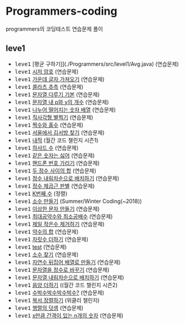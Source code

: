 # Programmers-coding
programmers의 코딩테스트 연습문제 풀이<br>

## leve1

- <kbd>leve1</kbd> [평균 구하기]](./Programmers/src/level1/Avg.java) (연습문제)
- <kbd>leve1</kbd> [시저 암호](./Programmers/src/level1/Caeser.java) (연습문제)
- <kbd>leve1</kbd> [가운데 글자 가져오기](./Programmers/src/level1/CenterString.java) (연습문제)
- <kbd>leve1</kbd> [콜라츠 추측](./Programmers/src/level1/Collatz.java) (연습문제)
- <kbd>leve1</kbd> [문자열 다루기 기본](./Programmers/src/level1/ControlString.java) (연습문제)
- <kbd>leve1</kbd> [문자열 내 p와 y의 개수](./Programmers/src/level1/ControlString.java) (연습문제)
- <kbd>leve1</kbd> [나누어 떨어지는 숫자 배열](./Programmers/src/level1/DivideNumberArray.java) (연습문제)
- <kbd>leve1</kbd> [직사각형 별찍기](./Programmers/src/level1/DrawStar.java) (연습문제)
- <kbd>leve1</kbd> [짝수와 홀수](./Programmers/src/level1/EvenOdd.java) (연습문제)
- <kbd>leve1</kbd> [서울에서 김서방 찾기](./Programmers/src/level1/FindKim.java) (연습문제)
- <kbd>leve1</kbd> [내적](./Programmers/src/level1/FromOneToN.java) (월간 코드 챌린지 시즌1)
- <kbd>leve1</kbd> [하샤드 수](./Programmers/src/level1/Hashad.java) (연습문제)
- <kbd>leve1</kbd> [같은 숫자는 싫어](./Programmers/src/level1/HateSameNumber.java) (연습문제)
- <kbd>leve1</kbd> [핸드폰 번호 가리기](./Programmers/src/level1/HidePhonNumber.java) (연습문제)
- <kbd>leve1</kbd> [두 정수 사이의 합](./Programmers/src/level1/IntAndIntSum.java) (연습문제)
- <kbd>leve1</kbd> [정수 내림차순으로 배치하기](./Programmers/src/level1/IntegerReverse.java) (연습문제)
- <kbd>leve1</kbd> [정수 제곱근 판별](./Programmers/src/level1/IntegerSquareRoot.java) (연습문제)
- <kbd>leve1</kbd> [K번째 수](./Programmers/src/level1/Knumber.java) (정렬)
- <kbd>leve1</kbd> [소수 만들기](./Programmers/src/level1/MakePrimeNum.java) (Summer/Winter Coding(~2018))
- <kbd>leve1</kbd> [이상한 문자 만들기](./Programmers/src/level1/MakeStringArray.java) (연습문제)
- <kbd>leve1</kbd> [최대공약수와 최소공배수](./Programmers/src/level1/MinMax.java) (연습문제)
- <kbd>leve1</kbd> [제일 작은수 제거하기](./Programmers/src/level1/MinNumDelete.java) (연습문제)
- <kbd>leve1</kbd> [약수의 합](./Programmers/src/level1/MineralWater.java) (연습문제)
- <kbd>leve1</kbd> [자릿수 더하기](./Programmers/src/level1/PlusImtegerAt.java) (연습문제)
- <kbd>leve1</kbd> [test](./Programmers/src/level1/PlusMinus.java) (연습문제)
- <kbd>leve1</kbd> [소수 찾기](./Programmers/src/level1/PrimeNumber.java) (연습문제)
- <kbd>leve1</kbd> [자연수 뒤집어 배열로 만들기](./Programmers/src/level1/Reverse_Arr.java) (연습문제)
- <kbd>leve1</kbd> [문자열을 정수로 바꾸기](./Programmers/src/level1/StringChageInt.java) (연습문제)
- <kbd>leve1</kbd> [문자열 내림차순으로 배치하기](./Programmers/src/level1/StringSortDesc.java) (연습문제)
- <kbd>leve1</kbd> [음양 더하기](./Programmers/src/level1/PlusMinus.java) ((월간 코드 챌린지 시즌2)
- <kbd>leve1</kbd> [수박수박수박수박수?](./Programmers/src/level1/Watermelon.java) (연습문제)
- <kbd>leve1</kbd> [복서 정렬하기](./Programmers/src/level1/Weekly_6.java) (위클리 챌린지)
- <kbd>leve1</kbd> [행렬의 덧셈](./Programmers/src/level1/XYPlus.java) (연습문제)
- <kbd>leve1</kbd> [x만큼 간격이 있는 n개의 숫자](./Programmers/src/level1/XsizeNumber.java) (연습문제)